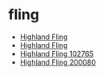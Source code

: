 # fling

 * [Highland Fling](../../index/h/highland-fling-102765.json)
 * [Highland Fling](../../index/h/highland-fling-200080.json)
 * [Highland Fling 102765](../../index/h/highland-fling-102765.json)
 * [Highland Fling 200080](../../index/h/highland-fling-200080.json)
